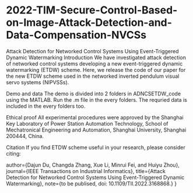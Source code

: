 # 2022-TIM-Secure-Control-Based-on-Image-Attack-Detection-and-Data-Compensation-NVCSs
Attack Detection for Networked Control Systems Using Event-Triggered Dynamic Watermarking
Introduction
We have investigated attack detection of networked control systems developing a new event-triggered dynamic watermarking (ETDW) scheme. Here, we release the code of our paper for the new ETDW scheme used in the networked inverted pendulum visual servo systems (NIPVSSs).

Demo and data
The demo is divided into 2 folders in ADNCSETDW_code using the MATLAB. Run the .m file in the every folders. The requried data is included in the every folders too.

Ethical proof
All experimental procedures were approved by the Shanghai Key Laboratory of Power Station Automation Technology, School of Mechatronical Engineering and Automation, Shanghai University, Shanghai 200444, China.

Citation
If you find ETDW scheme useful in your research, please consider citing:

author={Dajun Du, Changda Zhang, Xue Li, Minrui Fei, and Huiyu Zhou}, 
journal={IEEE Transactions on Industrial Informatics}, 
title={Attack Detection for Networked Control Systems Using Event-Triggered Dynamic Watermarking}, 
note={to be publised, doi: 10.1109/TII.2022.3168868.}
}
